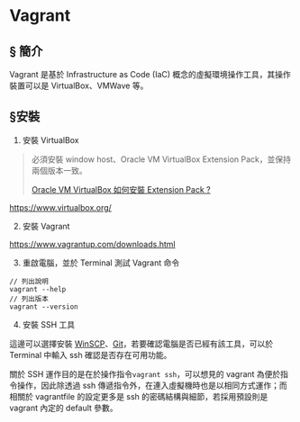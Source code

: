﻿# Vagrant

## § 簡介

Vagrant 是基於 Infrastructure as Code (IaC) 概念的虛擬環境操作工具，其操作裝置可以是 VirtualBox、VMWave 等。

## §安裝

1. 安裝 VirtualBox
> 必須安裝 window host、Oracle VM VirtualBox Extension Pack，並保持兩個版本一致。
>
> [Oracle VM VirtualBox 如何安裝 Extension Pack ?](https://www.arthurtoday.com/2011/01/oracle-vm-virtualbox-40-extension-pack_14.html)

https://www.virtualbox.org/

2. 安裝 Vagrant

https://www.vagrantup.com/downloads.html

3. 重啟電腦，並於 Terminal 測試 Vagrant 命令

```
// 列出說明
vagrant --help
// 列出版本
vagrant --version
```

4. 安裝 SSH 工具

這邊可以選擇安裝 [WinSCP](https://winscp.net/eng/docs/lang:cht)、[Git](https://git-scm.com/)，若要確認電腦是否已經有該工具，可以於 Terminal 中輸入 ssh 確認是否存在可用功能。

關於 SSH 運作目的是在於操作指令```vagrant ssh```，可以想見的 vagrant 為便於指令操作，因此除透過 ssh 傳遞指令外，在連入虛擬機時也是以相同方式運作；而相關於 vagrantfile 的設定更多是 ssh 的密碼結構與細節，若採用預設則是 vagrant 內定的 default 參數。
